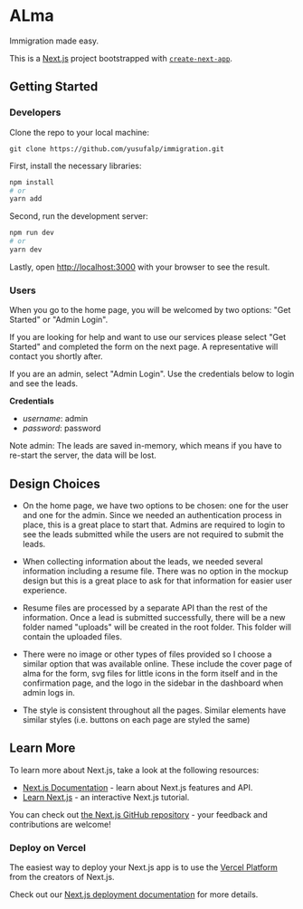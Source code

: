 # ALma

Immigration made easy.

This is a [Next.js](https://nextjs.org) project bootstrapped with [`create-next-app`](https://nextjs.org/docs/app/api-reference/cli/create-next-app).

## Getting Started

### Developers

Clone the repo to your local machine:

```
git clone https://github.com/yusufalp/immigration.git
```

First, install the necessary libraries:

```bash
npm install
# or
yarn add
```

Second, run the development server:

```bash
npm run dev
# or
yarn dev
```

Lastly, open [http://localhost:3000](http://localhost:3000) with your browser to see the result.

### Users

When you go to the home page, you will be welcomed by two options: "Get Started" or "Admin Login".

If you are looking for help and want to use our services please select "Get Started" and completed the form on the next page. A representative will contact you shortly after.

If you are an admin, select "Admin Login". Use the credentials below to login and see the leads.

**Credentials**

- _username_: admin
- _password_: password

Note admin: The leads are saved in-memory, which means if you have to re-start the server, the data will be lost.

## Design Choices

- On the home page, we have two options to be chosen: one for the user and one for the admin. Since we needed an authentication process in place, this is a great place to start that. Admins are required to login to see the leads submitted while the users are not required to submit the leads.

- When collecting information about the leads, we needed several information including a resume file. There was no option in the mockup design but this is a great place to ask for that information for easier user experience.

- Resume files are processed by a separate API than the rest of the information. Once a lead is submitted successfully, there will be a new folder named "uploads" will be created in the root folder. This folder will contain the uploaded files.

- There were no image or other types of files provided so I choose a similar option that was available online. These include the cover page of alma for the form, svg files for little icons in the form itself and in the confirmation page, and the logo in the sidebar in the dashboard when admin logs in.

- The style is consistent throughout all the pages. Similar elements have similar styles (i.e. buttons on each page are styled the same)

## Learn More

To learn more about Next.js, take a look at the following resources:

- [Next.js Documentation](https://nextjs.org/docs) - learn about Next.js features and API.
- [Learn Next.js](https://nextjs.org/learn) - an interactive Next.js tutorial.

You can check out [the Next.js GitHub repository](https://github.com/vercel/next.js) - your feedback and contributions are welcome!

### Deploy on Vercel

The easiest way to deploy your Next.js app is to use the [Vercel Platform](https://vercel.com/new?utm_medium=default-template&filter=next.js&utm_source=create-next-app&utm_campaign=create-next-app-readme) from the creators of Next.js.

Check out our [Next.js deployment documentation](https://nextjs.org/docs/app/building-your-application/deploying) for more details.
